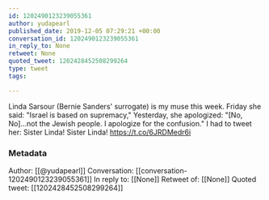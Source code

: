 ```yaml
---
id: 1202490123239055361
author: yudapearl
published_date: 2019-12-05 07:29:21 +00:00
conversation_id: 1202490123239055361
in_reply_to: None
retweet: None
quoted_tweet: 1202428452508299264
type: tweet
tags:

---
```


Linda Sarsour (Bernie Sanders' surrogate) is my muse this week. Friday she said: "Israel is based on supremacy," Yesterday, she apologized: "[No, No]...not the Jewish people. I apologize for the confusion." I had to tweet her: Sister Linda! Sister Linda!
https://t.co/6JRDMedr6i

### Metadata

Author: [[@yudapearl]]
Conversation: [[conversation-1202490123239055361]]
In reply to: [[None]]
Retweet of: [[None]]
Quoted tweet: [[1202428452508299264]]

